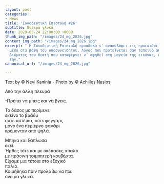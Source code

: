 ```yaml
---
layout: post
categories:
- News
title: 'Συνοδευτική Επιστολή #26'
subtitle: Όνειρα γλυκά
date: 2020-05-24 22:00:00 +0000
thumb_img_path: "/images/24_mg_2826.jpg"
content_img_path: "/images/24_mg_2826.jpg"
excerpt: " Η Συνοδευτική Επιστολή προσδοκά ν' ανακαλύψει τις προεκτάσεις της εικόνας
  μέσα στα βάθη του υποσυνειδήτου. Λόγος που προτείνεται σαν ταπεινό απαύγασμα του
  βιώματος του θεατή που καταφέρνει ν’ αφηθεί στη μαγεία της εικόνας, επαναδημιουργώντας
  την."
canonical_url: "/images/24_mg_2826.jpg"

---
```

Text by © <a href="https://www.facebook.com/nevi.kaninia" target="blank">Nevi Kaninia - </a>Photo by © <a href="https://anikon.org/" target="blank">Achilles Nasios</a>

Από την άλλη πλευρά

\-Πρέπει να μπεις και να βγεις.

Το δάσος με περίμενε  
εκείνο το βράδυ  
ούτε αστέρια, ούτε φεγγάρι,  
μόνο ένα περίεργο φανάρι  
κρέμονταν από ψηλά.

Μπήκα και ξάπλωσα  
εκεί.  
Ήρθες τότε και με σκέπασες απαλά  
με πράσινη τσιμπητερή κουβέρτα.  
Είχαμε μια τέτοια στο εξοχικό  
παλιά.  
Κοιμήθηκα πριν προλάβω να πω:  
όνειρα γλυκά.